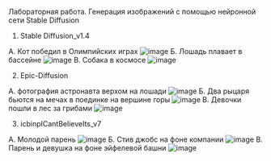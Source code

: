 Лабораторная работа. Генерация изображений с помощью нейронной сети Stable Diffusion

1.	Stable Diffusion_v1.4


А. Кот победил в Олимпийских играх
 ![image](https://github.com/alloe16/newmodel/assets/101383654/815641ce-898a-49c5-95dc-6ae689e38165)
Б. Лошадь плавает в бассейне 
![image](https://github.com/alloe16/newmodel/assets/101383654/daa935d6-fb19-46b7-87d6-a4bbea3fec41)
В. Собака в космосе 
  ![image](https://github.com/alloe16/newmodel/assets/101383654/5348e678-2848-4421-8bf3-746c16e4d1d6)

2.	Epic-Diffusion


А. фотография астронавта верхом на лошади
![image](https://github.com/alloe16/newmodel/assets/101383654/c8f5ed0b-5f9a-49d5-8dbc-8fcb1222bc42)
Б. Два рыцаря бьются на мечах в поединке на вершине горы
 ![image](https://github.com/alloe16/newmodel/assets/101383654/ddde8bf8-4a0f-46d4-8212-becf40206a77)
В. Девочки пошли в лес за грибами
![image](https://github.com/alloe16/newmodel/assets/101383654/161052ba-34b5-4f28-a755-5d9f8e101c8b)


3.	icbinpICantBelieveIts_v7


А.  Молодой парень 
 ![image](https://github.com/alloe16/newmodel/assets/101383654/b711a5d8-357e-4b7c-9f02-ed7b25d430f3)
Б. Стив джобс на фоне компании 
 ![image](https://github.com/alloe16/newmodel/assets/101383654/bd275ee6-7cfa-4745-a6e6-e4f0b3e1dae0)
В. Парень и девушка на фоне эйфелевой башни
![image](https://github.com/alloe16/newmodel/assets/101383654/756f3f76-6735-438c-992e-166923f6604c)

